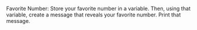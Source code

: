 Favorite Number: Store your favorite number in a variable. 
Then, using that variable, create a message that reveals your favorite number.
Print that message.